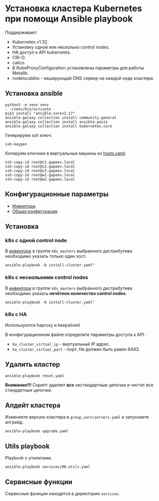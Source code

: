 # Установка кластера Kubernetes при помощи Ansible playbook

Поддерживает:

- Kubernetes v1.32.
- Установку одной или несколько control nodes.
- HA доступ к API kubernetes.
- CRI-O.
- calico.
- В KubeProxyConfiguration установлены параметры для работы Metallb.
- nodelocaldns - кеширующий DNS сервер на каждой ноде кластера.


## Установка ansible

```shell
python3 -m venv venv
. ~/venv/bin/activate
pip3 install "ansible-core<2.17"
ansible-galaxy collection install community.general
ansible-galaxy collection install ansible.posix
ansible-galaxy collection install kubernetes.core
```

Генерируем ssh ключ:

```shell
ssh-keygen
```

Копируем ключики в виртуальные машины из [hosts.yaml](hosts.yml):

 ```shell
ssh-copy-id root@c1.gapeev.local
ssh-copy-id root@c2.gapeev.local
ssh-copy-id root@c3.gapeev.local
ssh-copy-id root@w1.gapeev.local
ssh-copy-id root@w2.gapeev.local
```

## Конфигурационные параметры

- [Инвентори](hosts.yaml).
- [Общая конфигурация](group_vars/servers.yaml).

## Установка

### k8s с одной control node

В [инвентори](hosts.yaml) в группе `k8s_masters` выбранного дистрибутива необходимо указать только один хост.

```shell
ansible-playbook -b install-cluster.yaml"
```

### k8s с несколькими control nodes

В [инвентори](hosts.yaml) в группе `k8s_masters` выбранного дистрибутива необходимо указать **нечётное количество control nodes**.

```shell
ansible-playbook -b install-cluster.yaml"
```

### k8s c HA

Используются haproxy и keepalived.

В конфигурационном файле определите параметры доступа к API :

- `ha_cluster_virtual_ip` - виртуальный IP адрес.
- `ha_cluster_virtual_port` - порт. Не должен быть равен 6443.

## Удалить кластер

```shell
ansible-playbook reset.yaml
```

**Внимание!!!** Скрипт удаляет **все** нестандартные цепочки и чистит все стандартные цепочки.

## Апдейт кластера

Изменяете версию кластера в `group_vars\servers.yaml` и запускаете апгрейд.

```shell
ansible-playbook upgrade.yaml
```

## Utils playbook

Playbook с утилитами.

```shell
ansible-playbook services/06-utils.yaml
```

## Сервисные функции

Сервисные функции находятся в директории `services`.
